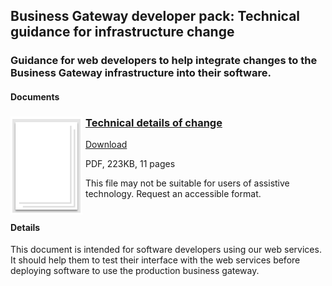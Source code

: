 ## Business Gateway developer pack: Technical guidance for infrastructure change
### Guidance for web developers to help integrate changes to the Business Gateway infrastructure into their software.
#### Documents
<h3><img style="float: left; margin: 0px 5px 0px 0px" src="../../images/file.png"> <a href="../../pdfs/integrate/Technical_details_of_change.pdf">Technical details of change</a></h3>
<a download="Technical_details_of_change.pdf" href="../../pdfs/integrate/Technical_details_of_change.pdf">Download</a>

PDF, 223KB, 11 pages

This file may not be suitable for users of assistive technology. Request an accessible format.
<br />
<br />

#### Details
This document is intended for software developers using our web services. It should help them to test their interface with the web services before deploying software to use the production business gateway.